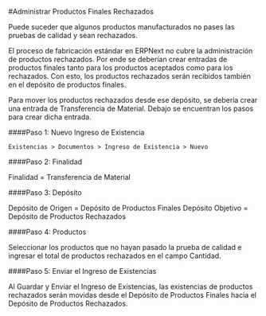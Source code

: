 <!-- add-breadcrumbs -->
#Administrar Productos Finales Rechazados

Puede suceder que algunos productos manufacturados no pases las pruebas de calidad y sean rechazados.

El proceso de fabricación estándar en ERPNext no cubre la administración de productos rechazados. Por ende se deberían crear entradas de productos finales tanto para los productos aceptados como para los rechazados. Con esto, los productos rechazados serán recibidos también en el depósito de productos finales. 

Para mover los productos rechazados desde ese depósito, se debería crear una entrada de Transferencia de Material. Debajo se encuentran los pasos para crear dicha entrada.

####Paso 1: Nuevo Ingreso de Existencia

`Existencias > Documentos > Ingreso de Existencia > Nuevo`

####Paso 2: Finalidad

Finalidad = Transferencia de Material

####Paso 3: Depósito

Depósito de Origen = Depósito de Productos Finales
Depósito Objetivo = Depósito de Productos Rechazados

####Paso 4: Productos

Seleccionar los productos que no hayan pasado la prueba de calidad e ingresar el total de productos rechazados en el campo Cantidad. 

####Paso 5: Enviar el Ingreso de Existencias

Al Guardar y Enviar el Ingreso de Existencias, las existencias de productos rechazados serán movidas desde el Depósito de Productos Finales hacia el Depósito de Productos Rechazados. 


<!-- markdown -->